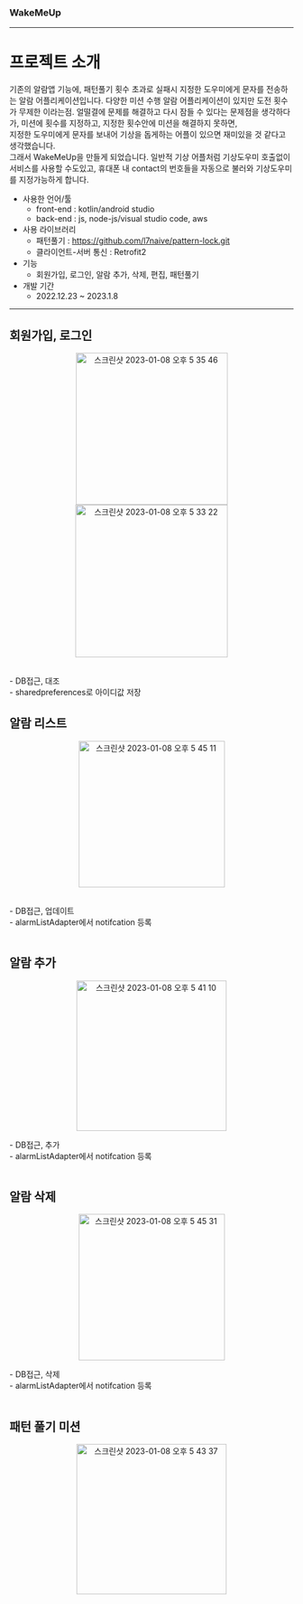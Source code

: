 ### WakeMeUp ###
-----------------
# 프로젝트 소개 #
기존의 알람앱 기능에, 패턴풀기 횟수 초과로 실패시 지정한 도우미에게 문자를 전송하는 알람 어플리케이션입니다. 
다양한 미션 수행 알람 어플리케이션이 있지만 도전 횟수가 무제한 이라는점. 얼떨결에 문제를 해결하고 다시 잠들 수 있다는 문제점을 생각하다가, 미션에 횟수를 지정하고, 지정한 횟수안에 미션을 해결하지 못하면,  
지정한 도우미에게 문자를 보내어 기상을 돕게하는 어플이 있으면 재미있을 것 같다고 생각했습니다.  
그래서 WakeMeUp을 만들게 되었습니다. 일반적 기상 어플처럼 기상도우미 호출없이 서비스를 사용할 수도있고, 휴대폰 내 contact의 번호들을 자동으로 불러와 기상도우미를 지정가능하게 합니다.
* 사용한 언어/툴 
  * front-end : kotlin/android studio
  * back-end : js, node-js/visual studio code, aws
* 사용 라이브러리 
  * 패턴풀기 : https://github.com/l7naive/pattern-lock.git
  * 클라이언트-서버 통신 : Retrofit2
* 기능 
  * 회원가입, 로그인, 알람 추가, 삭제, 편집, 패턴풀기
* 개발 기간 
  * 2022.12.23 ~ 2023.1.8
-----------------
## 회원가입, 로그인 ##
<p align="center"><img width="269" alt="스크린샷 2023-01-08 오후 5 35 46" src="https://user-images.githubusercontent.com/77314069/211187417-7ed923d7-0f66-40f3-bd57-7b3e23299cd4.png"> <img width="270" alt="스크린샷 2023-01-08 오후 5 33 22" src="https://user-images.githubusercontent.com/77314069/211187333-33992786-3c98-4453-b29e-25decd227f09.png"></p><br> 
- DB접근, 대조<br>   
- sharedpreferences로 아이디값 저장

## 알람 리스트 ##
<p align="center"><img width="259" alt="스크린샷 2023-01-08 오후 5 45 11" src="https://user-images.githubusercontent.com/77314069/211187773-42c61902-5bf6-4f44-8602-533b4618c05b.png"></p><br>  
- DB접근, 업데이트<br>  
- alarmListAdapter에서 notifcation 등록<br><br>  

## 알람 추가 ##
<p align="center"><img width="266" alt="스크린샷 2023-01-08 오후 5 41 10" src="https://user-images.githubusercontent.com/77314069/211187614-f1ede7b0-599e-4b5c-98ac-de281838765f.png"></p> 
- DB접근, 추가<br> 
- alarmListAdapter에서 notifcation 등록<br><br> 

## 알람 삭제 ## 
<p align="center"><img width="259" alt="스크린샷 2023-01-08 오후 5 45 31" src="https://user-images.githubusercontent.com/77314069/211187787-31f321ab-c202-4ba3-96e2-89a9bf8ee1aa.png"></p> 
- DB접근, 삭제<br>  
- alarmListAdapter에서 notifcation 등록<br><br>
 
## 패턴 풀기 미션 ##  
<p align="center"><img width="266" alt="스크린샷 2023-01-08 오후 5 43 37" src="https://user-images.githubusercontent.com/77314069/211187714-545bb4bf-047f-4ac5-92ac-88628d225a79.png"></p><br>  
 

